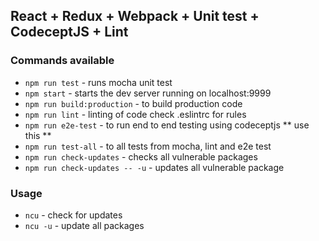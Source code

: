 ## React + Redux + Webpack + Unit test + CodeceptJS + Lint

### Commands available
* ```npm run test``` - runs mocha unit test
* ```npm start``` - starts the dev server running on localhost:9999
* ```npm run build:production``` - to build production code
* ```npm run lint``` - linting of code check .eslintrc for rules
* ```npm run e2e-test``` - to run end to end testing using codeceptjs ** use this **
* ```npm run test-all``` - to all tests from mocha, lint and e2e test
* ```npm run check-updates``` - checks all vulnerable packages
* ```npm run check-updates -- -u``` - updates all vulnerable package

### Usage
* ```ncu``` - check for updates
* ```ncu -u``` - update all packages
